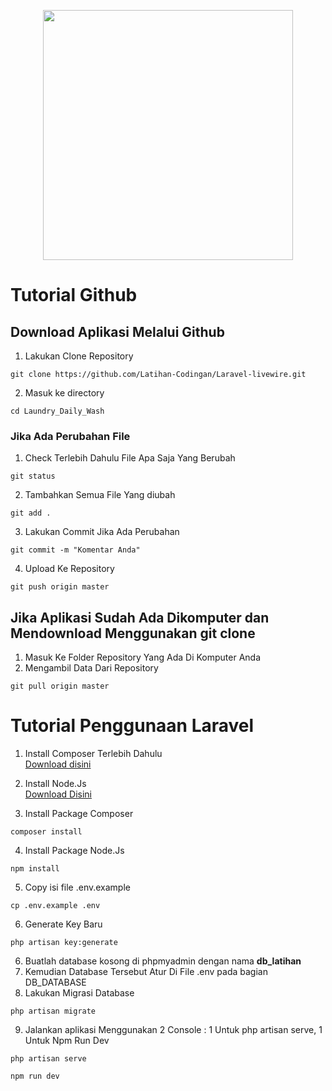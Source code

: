 <p align="center"><a href="https://laravel.com" target="_blank"><img src="https://raw.githubusercontent.com/laravel/art/master/logo-lockup/5%20SVG/2%20CMYK/1%20Full%20Color/laravel-logolockup-cmyk-red.svg" width="400"></a></p>

# Tutorial Github

## Download Aplikasi Melalui Github

1. Lakukan Clone Repository

```
git clone https://github.com/Latihan-Codingan/Laravel-livewire.git
```

2. Masuk ke directory

```
cd Laundry_Daily_Wash
```

### Jika Ada Perubahan File

1. Check Terlebih Dahulu File Apa Saja Yang Berubah

```
git status
```

2. Tambahkan Semua File Yang diubah

```
git add .
```

3. Lakukan Commit Jika Ada Perubahan

```
git commit -m "Komentar Anda"
```

4. Upload Ke Repository

```
git push origin master
```

## Jika Aplikasi Sudah Ada Dikomputer dan Mendownload Menggunakan git clone

1. Masuk Ke Folder Repository Yang Ada Di Komputer Anda
2. Mengambil Data Dari Repository

```
git pull origin master
```

# Tutorial Penggunaan Laravel

1. Install Composer Terlebih Dahulu <br>
   [Download disini](https://getcomposer.org/download/)

2. Install Node.Js<br>
    [Download Disini](https://nodejs.org/en/download/)

3. Install Package Composer

```
composer install
```

4. Install Package Node.Js

```
npm install
```

5. Copy isi file .env.example

```
cp .env.example .env
```

6. Generate Key Baru

```
php artisan key:generate
```

6. Buatlah database kosong di phpmyadmin dengan nama **db_latihan**
7. Kemudian Database Tersebut Atur Di File .env pada bagian DB_DATABASE
8. Lakukan Migrasi Database

```
php artisan migrate
```

9. Jalankan aplikasi Menggunakan 2 Console : 1 Untuk php artisan serve, 1 Untuk Npm Run Dev

```
php artisan serve
```

```
npm run dev
```
